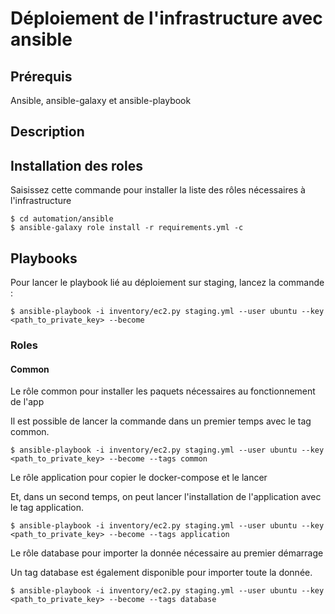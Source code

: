 # Déploiement de l'infrastructure avec ansible

## Prérequis

Ansible, ansible-galaxy et ansible-playbook

## Description

## Installation des roles
Saisissez cette commande pour installer la liste des rôles nécessaires à l'infrastructure
```
$ cd automation/ansible
$ ansible-galaxy role install -r requirements.yml -c
```

## Playbooks

Pour lancer le playbook lié au déploiement sur staging, lancez la commande :
```
$ ansible-playbook -i inventory/ec2.py staging.yml --user ubuntu --key <path_to_private_key> --become
```

### Roles

#### Common
Le rôle common pour installer les paquets nécessaires au fonctionnement de l'app

Il est possible de lancer la commande dans un premier temps avec le tag common.
```
$ ansible-playbook -i inventory/ec2.py staging.yml --user ubuntu --key <path_to_private_key> --become --tags common
```
Le rôle application pour copier le docker-compose et le lancer

Et, dans un second temps, on peut lancer l'installation de l'application avec le tag application.
```
$ ansible-playbook -i inventory/ec2.py staging.yml --user ubuntu --key <path_to_private_key> --become --tags application
```
Le rôle database pour importer la donnée nécessaire au premier démarrage

Un tag database est également disponible pour importer toute la donnée.
```
$ ansible-playbook -i inventory/ec2.py staging.yml --user ubuntu --key <path_to_private_key> --become --tags database
```

